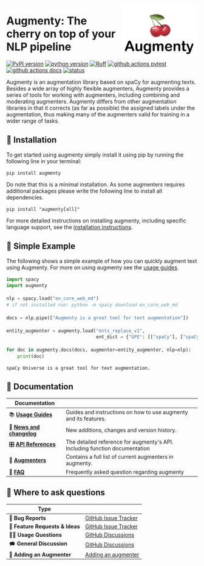 <a href="https://github.com/kennethenevoldsen/augmenty"><img src="https://github.com/KennethEnevoldsen/augmenty/blob/main/img/icon.png?raw=true" width="200" align="right" /></a>
# Augmenty: The cherry on top of your NLP pipeline


[![PyPI version](https://badge.fury.io/py/augmenty.svg)](https://pypi.org/project/augmenty/)
[![python version](https://img.shields.io/badge/Python-%3E=3.8-blue)](https://github.com/kennethenevoldsen/augmenty)
[![Ruff](https://img.shields.io/endpoint?url=https://raw.githubusercontent.com/astral-sh/ruff/main/assets/badge/v2.json)]([ruff])
[![github actions pytest](https://github.com/kennethenevoldsen/augmenty/actions/workflows/tests.yml/badge.svg)](https://github.com/kennethenevoldsen/augmenty/actions)
[![github actions docs](https://github.com/kennethenevoldsen/augmenty/actions/workflows/documentation.yml/badge.svg)]([action])
[![status](https://joss.theoj.org/papers/df84463b79f27f40a4da97f20b08a958/status.svg)]([joss])

[action]: https://kennethenevoldsen.github.io/augmenty/
[ruff]: https://github.com/astral-sh/ruff
[joss]: https://joss.theoj.org/papers/df84463b79f27f40a4da97f20b08a958


Augmenty is an augmentation library based on spaCy for augmenting texts. Besides a wide array of highly flexible augmenters, Augmenty provides a series of tools for working with augmenters, including combining and moderating augmenters. Augmenty differs from other augmentation libraries in that it corrects (as far as possible) the assigned labels under the augmentation, thus making many of the augmenters valid for training in a wider range of tasks.

## 🔧 Installation
To get started using augmenty simply install it using pip by running the following line in your terminal:

```
pip install augmenty
```

Do note that this is a minimal installation. As some augmenters requires additional packages please write the following line to install all dependencies.

```
pip install "augmenty[all]"
```

For more detailed instructions on installing augmenty, including specific language support, see the [installation instructions](https://kennethenevoldsen.github.io/augmenty/installation).

## 🍒 Simple Example
The following shows a simple example of how you can quickly augment text using Augmenty. For more on using augmenty see the [usage guides].

```python
import spacy
import augmenty

nlp = spacy.load("en_core_web_md")
# if not installed run: python -m spacy download en_core_web_md

docs = nlp.pipe(["Augmenty is a great tool for text augmentation"])

entity_augmenter = augmenty.load("ents_replace_v1", 
                                 ent_dict = {"GPE": [["spaCy"], ["spaCy", "Universe"]]}, level=1)

for doc in augmenty.docs(docs, augmenter=entity_augmenter, nlp=nlp):
    print(doc)
```

```
spaCy Universe is a great tool for text augmentation.
```

## 📖 Documentation

| Documentation              |                                                                             |
| -------------------------- | --------------------------------------------------------------------------- |
| 📚 **[Usage Guides]**       | Guides and instructions on how to use augmenty and its features.            |
| 📰 **[News and changelog]** | New additions, changes and version history.                                 |
| 🎛 **[API References]**     | The detailed reference for augmenty's API. Including function documentation |
| 🍒 **[Augmenters]**         | Contains a full list of current augmenters in augmenty.                     |
| 🙋 **[FAQ]**                | Frequently asked question regarding augmenty                                |

[usage guides]: https://kennethenevoldsen.github.io/augmenty/tutorials/introduction.html
[api references]: https://kennethenevoldsen.github.io/augmenty/
[Augmenters]: https://kennethenevoldsen.github.io/augmenty/augmenters_overview.html
[Demo]: https://share.streamlit.io/kennethenevoldsen/augmenty/dev/streamlit.py
[News and changelog]: https://kennethenevoldsen.github.io/augmenty/news.html
[FAQ]: https://kennethenevoldsen.github.io/augmenty/faq.html

## 💬 Where to ask questions

| Type                           |                        |
| ------------------------------ | ---------------------- |
| 🚨 **Bug Reports**              | [GitHub Issue Tracker] |
| 🎁 **Feature Requests & Ideas** | [GitHub Issue Tracker] |
| 👩‍💻 **Usage Questions**          | [GitHub Discussions]   |
| 🗯 **General Discussion**       | [GitHub Discussions]   |
| 🍒 **Adding an Augmenter**      | [Adding an augmenter]  |

[github issue tracker]: https://github.com/kennethenevoldsen/augmenty/issues
[github discussions]: https://github.com/kennethenevoldsen/augmenty/discussions
[Adding an augmenter]: https://kennethenevoldsen.github.io/augmenty/adding_an_augmenter.html

